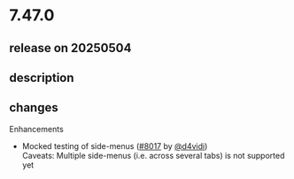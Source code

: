 # 7.47.0

## release on 20250504
## description
## changes
Enhancements

* Mocked testing of side-menus (<a class="issue-link js-issue-link" data-error-text="Failed to load title" data-id="3030882924" data-permission-text="Title is private" data-url="https://github.com/wix/react-native-navigation/issues/8017" data-hovercard-type="pull_request" data-hovercard-url="/wix/react-native-navigation/pull/8017/hovercard" href="https://github.com/wix/react-native-navigation/pull/8017">#8017</a> by <a class="user-mention notranslate" data-hovercard-type="user" data-hovercard-url="/users/d4vidi/hovercard" data-octo-click="hovercard-link-click" data-octo-dimensions="link_type:self" href="https://github.com/d4vidi">@d4vidi</a>)  
  Caveats: Multiple side-menus (i.e. across several tabs) is not supported yet

